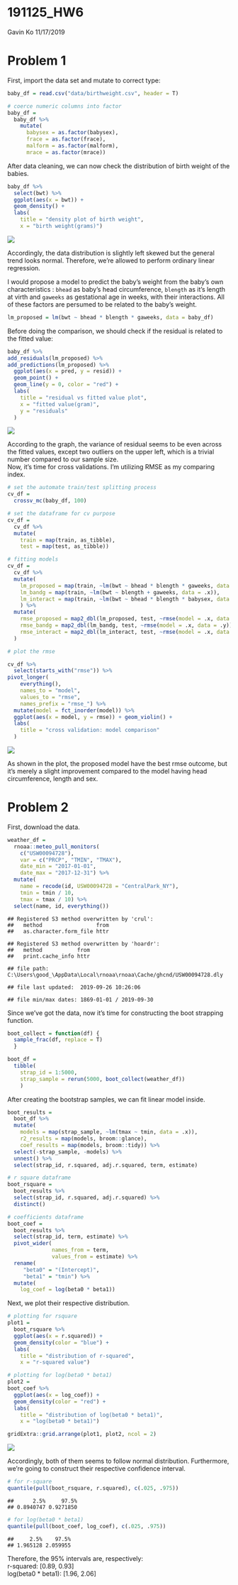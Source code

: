191125\_HW6
================
Gavin Ko
11/17/2019

# Problem 1

First, import the data set and mutate to correct type:

``` r
baby_df = read.csv("data/birthweight.csv", header = T)

# coerce numeric columns into factor
baby_df = 
  baby_df %>% 
    mutate(
      babysex = as.factor(babysex),
      frace = as.factor(frace),
      malform = as.factor(malform),
      mrace = as.factor(mrace))
```

After data cleaning, we can now check the distribution of birth weight
of the babies.

``` r
baby_df %>% 
  select(bwt) %>% 
  ggplot(aes(x = bwt)) + 
  geom_density() + 
  labs(
    title = "density plot of birth weight",
    x = "birth weight(grams)")
```

![](p8105_hw6_wk2343_files/figure-gfm/distribution%20plotting-1.png)<!-- -->

Accordingly, the data distribution is slightly left skewed but the
general trend looks normal. Therefore, we’re allowed to perform ordinary
linear regression.

I would propose a model to predict the baby’s weight from the baby’s own
characteristics : `bhead` as baby’s head circumference, `blength` as
it’s length at virth and `gaweeks` as gestational age in weeks, with
their interactions. All of these factors are persumed to be related to
the baby’s weight.

``` r
lm_proposed = lm(bwt ~ bhead * blength * gaweeks, data = baby_df)
```

Before doing the comparison, we should check if the residual is related
to the fitted value:

``` r
baby_df %>% 
add_residuals(lm_proposed) %>% 
add_predictions(lm_proposed) %>% 
  ggplot(aes(x = pred, y = resid)) + 
  geom_point() + 
  geom_line(y = 0, color = "red") + 
  labs(
    title = "residual vs fitted value plot",
    x = "fitted value(gram)",
    y = "residuals"
  )
```

![](p8105_hw6_wk2343_files/figure-gfm/residual%20plot-1.png)<!-- -->

According to the graph, the variance of residual seems to be even across
the fitted values, except two outliers on the upper left, which is a
trivial number compared to our sample size.  
Now, it’s time for cross validations. I’m utilizing RMSE as my comparing
index.

``` r
# set the automate train/test splitting process
cv_df = 
  crossv_mc(baby_df, 100)

# set the dataframe for cv purpose
cv_df = 
  cv_df %>% 
  mutate(
    train = map(train, as_tibble),
    test = map(test, as_tibble))

# fitting models
cv_df = 
  cv_df %>% 
  mutate(
    lm_proposed = map(train, ~lm(bwt ~ bhead * blength * gaweeks, data = .x)),
    lm_bandg = map(train, ~lm(bwt ~ blength + gaweeks, data = .x)),
    lm_interact = map(train, ~lm(bwt ~ bhead * blength * babysex, data = .x))
    ) %>% 
  mutate(
    rmse_proposed = map2_dbl(lm_proposed, test, ~rmse(model = .x, data = .y)),
    rmse_bandg = map2_dbl(lm_bandg, test, ~rmse(model = .x, data = .y)),
    rmse_interact = map2_dbl(lm_interact, test, ~rmse(model = .x, data = .y))
  )

# plot the rmse

cv_df %>% 
  select(starts_with("rmse")) %>% 
pivot_longer(
    everything(),
    names_to = "model", 
    values_to = "rmse",
    names_prefix = "rmse_") %>% 
  mutate(model = fct_inorder(model)) %>% 
  ggplot(aes(x = model, y = rmse)) + geom_violin() + 
  labs(
    title = "cross validation: model comparison"
  )
```

![](p8105_hw6_wk2343_files/figure-gfm/cv-1.png)<!-- -->

As shown in the plot, the proposed model have the best rmse outcome, but
it’s merely a slight improvement compared to the model having head
circumference, length and sex.

# Problem 2

First, download the data.

``` r
weather_df = 
  rnoaa::meteo_pull_monitors(
    c("USW00094728"),
    var = c("PRCP", "TMIN", "TMAX"), 
    date_min = "2017-01-01",
    date_max = "2017-12-31") %>%
  mutate(
    name = recode(id, USW00094728 = "CentralPark_NY"),
    tmin = tmin / 10,
    tmax = tmax / 10) %>%
  select(name, id, everything())
```

    ## Registered S3 method overwritten by 'crul':
    ##   method                 from
    ##   as.character.form_file httr

    ## Registered S3 method overwritten by 'hoardr':
    ##   method           from
    ##   print.cache_info httr

    ## file path:          C:\Users\good_\AppData\Local\rnoaa\rnoaa\Cache/ghcnd/USW00094728.dly

    ## file last updated:  2019-09-26 10:26:06

    ## file min/max dates: 1869-01-01 / 2019-09-30

Since we’ve got the data, now it’s time for constructing the boot
strapping function.

``` r
boot_collect = function(df) {
  sample_frac(df, replace = T)
  }

boot_df = 
  tibble(
    strap_id = 1:5000,
    strap_sample = rerun(5000, boot_collect(weather_df))
    )
```

After creating the bootstrap samples, we can fit linear model inside.

``` r
boot_results = 
  boot_df %>% 
  mutate(
    models = map(strap_sample, ~lm(tmax ~ tmin, data = .x)),
    r2_results = map(models, broom::glance), 
    coef_results = map(models, broom::tidy)) %>% 
  select(-strap_sample, -models) %>% 
  unnest() %>% 
  select(strap_id, r.squared, adj.r.squared, term, estimate)

# r square dataframe
boot_rsquare = 
  boot_results %>%
  select(strap_id, r.squared, adj.r.squared) %>% 
  distinct()

# coefficients dataframe  
boot_coef = 
  boot_results %>% 
  select(strap_id, term, estimate) %>% 
  pivot_wider(
              names_from = term,
              values_from = estimate) %>% 
  rename(
     "beta0" = "(Intercept)",
     "beta1" = "tmin") %>% 
  mutate(
    log_coef = log(beta0 * beta1))
```

Next, we plot their respective distribution.

``` r
# plotting for rsquare
plot1 = 
  boot_rsquare %>% 
  ggplot(aes(x = r.squared)) + 
  geom_density(color = "blue") + 
  labs(
    title = "distribution of r-squared",
    x = "r-squared value")

# plotting for log(beta0 * beta1)
plot2 =
boot_coef %>% 
  ggplot(aes(x = log_coef)) + 
  geom_density(color = "red") + 
  labs(
    title = "distribution of log(beta0 * beta1)",
    x = "log(beta0 * beta1)")

gridExtra::grid.arrange(plot1, plot2, ncol = 2)
```

![](p8105_hw6_wk2343_files/figure-gfm/distribution%20plotting2-1.png)<!-- -->

Accordingly, both of them seems to follow normal distribution.
Furthermore, we’re going to construct their respective confidence
interval.

``` r
# for r-square
quantile(pull(boot_rsquare, r.squared), c(.025, .975))
```

    ##      2.5%     97.5% 
    ## 0.8940747 0.9271850

``` r
# for log(beta0 * beta1)
quantile(pull(boot_coef, log_coef), c(.025, .975))
```

    ##     2.5%    97.5% 
    ## 1.965128 2.059955

Therefore, the 95% intervals are, respectively:  
r-squared: \[0.89, 0.93\]  
log(beta0 \* beta1): \[1.96, 2.06\]
